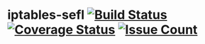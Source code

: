 # iptables-sefl [![Build Status](https://travis-ci.org/calincru/iptables-sefl.svg?branch=master)](https://travis-ci.org/calincru/iptables-sefl) [![Coverage Status](https://coveralls.io/repos/github/calincru/iptables-sefl/badge.svg)](https://coveralls.io/github/calincru/iptables-sefl) [![Issue Count](https://codeclimate.com/github/calincru/iptables-sefl/badges/issue_count.svg)](https://codeclimate.com/github/calincru/iptables-sefl)


